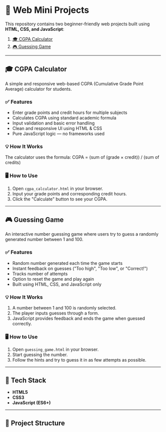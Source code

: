 # 🎯 Web Mini Projects

This repository contains two beginner-friendly web projects built using **HTML, CSS, and JavaScript**:

1. [🎓 CGPA Calculator](#-cgpa-calculator)
2. [🎮 Guessing Game](#-guessing-game)

---

## 🎓 CGPA Calculator

A simple and responsive web-based CGPA (Cumulative Grade Point Average) calculator for students.

### ✅ Features
- Enter grade points and credit hours for multiple subjects
- Calculates CGPA using standard academic formula
- Input validation and basic error handling
- Clean and responsive UI using HTML & CSS
- Pure JavaScript logic — no frameworks used

### 💡 How It Works
The calculator uses the formula:
CGPA = (sum of (grade × credit)) / (sum of credits)


### 🖥️ How to Use
1. Open `cgpa_calculator.html` in your browser.
2. Input your grade points and corresponding credit hours.
3. Click the "Calculate" button to see your CGPA.

---

## 🎮 Guessing Game

An interactive number guessing game where users try to guess a randomly generated number between 1 and 100.

### ✅ Features
- Random number generated each time the game starts
- Instant feedback on guesses ("Too high", "Too low", or "Correct!")
- Tracks number of attempts
- Option to reset the game and play again
- Built using HTML, CSS, and JavaScript only

### 💡 How It Works
1. A number between 1 and 100 is randomly selected.
2. The player inputs guesses through a form.
3. JavaScript provides feedback and ends the game when guessed correctly.

### 🖥️ How to Use
1. Open `guessing_game.html` in your browser.
2. Start guessing the number.
3. Follow the hints and try to guess it in as few attempts as possible.

---

## 🧰 Tech Stack

- **HTML5**
- **CSS3**
- **JavaScript (ES6+)**

---

## 📁 Project Structure


